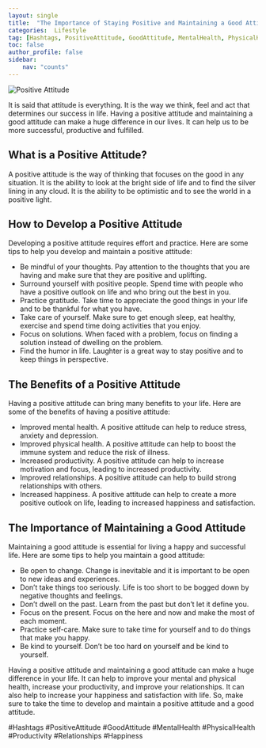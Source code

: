 ```yaml
---
layout: single
title:  "The Importance of Staying Positive and Maintaining a Good Attitude"
categories:  Lifestyle
tag: [Hashtags, PositiveAttitude, GoodAttitude, MentalHealth, PhysicalHealth, Productivity, Relationships, Happiness, ]
toc: false
author_profile: false
sidebar:
    nav: "counts"
---
```

    
![Positive Attitude](https://images.pexels.com/photos/414645/pexels-photo-414645.jpeg?auto=compress&cs=tinysrgb&dpr=2&h=750&w=1260)

It is said that attitude is everything. It is the way we think, feel and act that determines our success in life. Having a positive attitude and maintaining a good attitude can make a huge difference in our lives. It can help us to be more successful, productive and fulfilled.

## What is a Positive Attitude?

A positive attitude is the way of thinking that focuses on the good in any situation. It is the ability to look at the bright side of life and to find the silver lining in any cloud. It is the ability to be optimistic and to see the world in a positive light.

## How to Develop a Positive Attitude

Developing a positive attitude requires effort and practice. Here are some tips to help you develop and maintain a positive attitude:

* Be mindful of your thoughts. Pay attention to the thoughts that you are having and make sure that they are positive and uplifting.
* Surround yourself with positive people. Spend time with people who have a positive outlook on life and who bring out the best in you.
* Practice gratitude. Take time to appreciate the good things in your life and to be thankful for what you have.
* Take care of yourself. Make sure to get enough sleep, eat healthy, exercise and spend time doing activities that you enjoy.
* Focus on solutions. When faced with a problem, focus on finding a solution instead of dwelling on the problem.
* Find the humor in life. Laughter is a great way to stay positive and to keep things in perspective.

## The Benefits of a Positive Attitude

Having a positive attitude can bring many benefits to your life. Here are some of the benefits of having a positive attitude:

* Improved mental health. A positive attitude can help to reduce stress, anxiety and depression.
* Improved physical health. A positive attitude can help to boost the immune system and reduce the risk of illness.
* Increased productivity. A positive attitude can help to increase motivation and focus, leading to increased productivity.
* Improved relationships. A positive attitude can help to build strong relationships with others.
* Increased happiness. A positive attitude can help to create a more positive outlook on life, leading to increased happiness and satisfaction.

## The Importance of Maintaining a Good Attitude

Maintaining a good attitude is essential for living a happy and successful life. Here are some tips to help you maintain a good attitude:

* Be open to change. Change is inevitable and it is important to be open to new ideas and experiences.
* Don’t take things too seriously. Life is too short to be bogged down by negative thoughts and feelings.
* Don’t dwell on the past. Learn from the past but don’t let it define you.
* Focus on the present. Focus on the here and now and make the most of each moment.
* Practice self-care. Make sure to take time for yourself and to do things that make you happy.
* Be kind to yourself. Don’t be too hard on yourself and be kind to yourself.

Having a positive attitude and maintaining a good attitude can make a huge difference in your life. It can help to improve your mental and physical health, increase your productivity, and improve your relationships. It can also help to increase your happiness and satisfaction with life. So, make sure to take the time to develop and maintain a positive attitude and a good attitude.

#Hashtags
#PositiveAttitude #GoodAttitude #MentalHealth #PhysicalHealth #Productivity #Relationships #Happiness